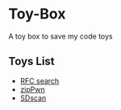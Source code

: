 # Toy-Box

A toy box to save my code toys


## Toys List

- [RFC search](https://github.com/Aquilao/Toy-Box/tree/master/python3-toys/RFCsearch)
- [zipPwn](https://github.com/Aquilao/Toy-Box/tree/master/python3-toys/zipPwn)
- [SDscan](https://github.com/Aquilao/Toy-Box/tree/master/python3-toys/SDscan)
